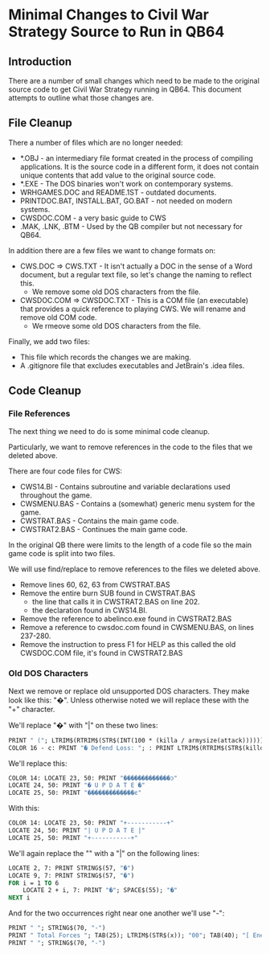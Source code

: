 # Minimal Changes to Civil War Strategy Source to Run in QB64

## Introduction

There are a number of small changes which need to be made to the original source code to get Civil War Strategy running in QB64. This document attempts to outline what those changes are.

## File Cleanup

There a number of files which are no longer needed:

- *.OBJ - an intermediary file format created in the process of compiling applications. It is the source code in a different form, it does not contain unique contents that add value to the original source code.
- *.EXE - The DOS binaries won't work on contemporary systems.
- WRHGAMES.DOC and README.1ST - outdated documents.
- PRINTDOC.BAT, INSTALL.BAT, GO.BAT - not needed on modern systems.
- CWSDOC.COM - a very basic guide to CWS
- .MAK, .LNK, .BTM - Used by the QB compiler but not necessary for QB64.

In addition there are a few files we want to change formats on:

- CWS.DOC => CWS.TXT - It isn't actually a DOC in the sense of a Word document, but a regular text file, so let's change the naming to reflect this.
    - We remove some old DOS characters from the file.
- CWSDOC.COM => CWSDOC.TXT - This is a COM file (an executable) that provides a quick reference to playing CWS. We will rename and remove old COM code.
    - We rmeove some old DOS characters from the file.

Finally, we add two files:

- This file which records the changes we are making.
- A .gitignore file that excludes executables and JetBrain's .idea files.

## Code Cleanup

### File References

The next thing we need to do is some minimal code cleanup.

Particularly, we want to remove references in the code to the files that we deleted above.

There are four code files for CWS:

- CWS14.BI - Contains subroutine and variable declarations used throughout the game.
- CWSMENU.BAS - Contains a (somewhat) generic menu system for the game.
- CWSTRAT.BAS - Contains the main game code.
- CWSTRAT2.BAS - Continues the main game code.

In the original QB there were limits to the length of a code file so the main game code is split into two files.

We will use find/replace to remove references to the files we deleted above.

- Remove lines 60, 62, 63 from CWSTRAT.BAS
- Remove the entire burn SUB found in CWSTRAT.BAS
    - the line that calls it in CWSTRAT2.BAS on line 202. 
    - the declaration found in CWS14.BI.
- Remove the reference to abelinco.exe found in CWSTRAT2.BAS
- Remove a reference to cwsdoc.com found in CWSMENU.BAS, on lines 237-280.
- Remove the instruction to press F1 for HELP as this called the old CWSDOC.COM file, it's found in CWSTRAT2.BAS

### Old DOS Characters
Next we remove or replace old unsupported DOS characters. They make look like this: "�". Unless otherwise noted we will replace these with the "+" character.

We'll replace "�" with "|" on these two lines:
```vb
PRINT " ("; LTRIM$(RTRIM$(STR$(INT(100 * (killa / armysize(attack)))))); "%) �";
COLOR 16 - c: PRINT "� Defend Loss: "; : PRINT LTRIM$(RTRIM$(STR$(killd)) + "00"); "/";
```

We'll replace this:
```vb
COLOR 14: LOCATE 23, 50: PRINT "�������������ͻ"
LOCATE 24, 50: PRINT "� U P D A T E �"
LOCATE 25, 50: PRINT "�������������ͼ"
```
With this:
```vb
COLOR 14: LOCATE 23, 50: PRINT "+-----------+"
LOCATE 24, 50: PRINT "| U P D A T E |"
LOCATE 25, 50: PRINT "+-----------+"
```

We'll again replace the "" with a "|" on the following lines:
```vb
LOCATE 2, 7: PRINT STRING$(57, "�")
LOCATE 9, 7: PRINT STRING$(57, "�")
FOR i = 1 TO 6
	LOCATE 2 + i, 7: PRINT "�"; SPACE$(55); "�"
NEXT i
```

And for the two occurrences right near one another we'll use "-":
```vb
PRINT " "; STRING$(70, "-")
PRINT " Total Forces "; TAB(25); LTRIM$(STR$(x)); "00"; TAB(40); "[ Enemy Forces "; LTRIM$(STR$(INT(aggress! * x))); "00 ]"
PRINT " "; STRING$(70, "-")
```